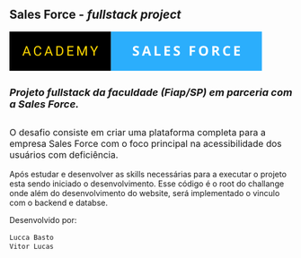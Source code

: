 ## Sales Force - _fullstack project_

![Badge do projeto.](./public/academy-sales-force.svg)

<h5 style="font-size:18px">Projeto fullstack da faculdade (Fiap/SP) em parceria com a Sales Force.</h5>

<p style="font-size:16px">
    O desafio consiste em criar uma plataforma completa para a empresa Sales Force com o foco principal na  acessibilidade dos usuários com deficiência. </p>

<p>
    Após estudar e desenvolver as skills necessárias para a executar o projeto esta sendo iniciado o desenvolvimento. Esse código é o root do challange onde além do desenvolvimento do website, será implementado o vinculo com o backend e databse. </p>

<p>Desenvolvido por:

    Lucca Basto
    Vitor Lucas
    
    
</p>


